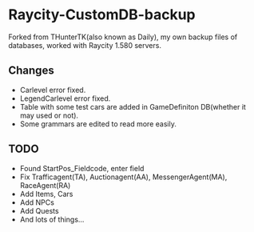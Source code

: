 # Raycity-CustomDB-backup
 Forked from THunterTK(also known as Daily), my own backup files of databases, worked with Raycity 1.580 servers.
 
## Changes
- Carlevel error fixed.
- LegendCarlevel error fixed.
- Table with some test cars are added in GameDefiniton DB(whether it may used or not).
- Some grammars are edited to read more easily.
## TODO
- Found StartPos_Fieldcode, enter field
- Fix Trafficagent(TA), Auctionagent(AA), MessengerAgent(MA), RaceAgent(RA)
- Add Items, Cars
- Add NPCs
- Add Quests
- And lots of things...